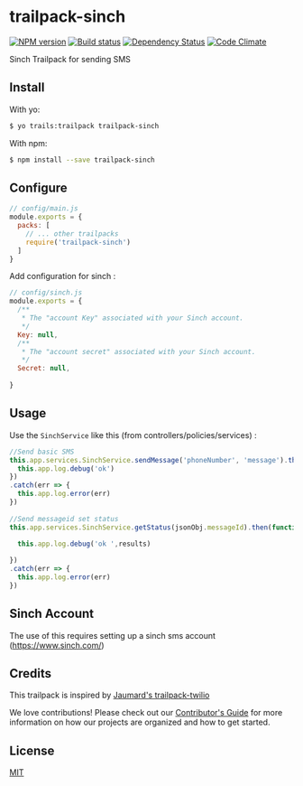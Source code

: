 # trailpack-sinch

[![NPM version][npm-image]][npm-url]
[![Build status][ci-image]][ci-url]
[![Dependency Status][daviddm-image]][daviddm-url]
[![Code Climate][codeclimate-image]][codeclimate-url]

Sinch Trailpack for sending SMS

## Install
With yo: 
```sh
$ yo trails:trailpack trailpack-sinch
```

With npm:
```sh
$ npm install --save trailpack-sinch
```

## Configure

```js
// config/main.js
module.exports = {
  packs: [
    // ... other trailpacks
    require('trailpack-sinch')
  ]
}
```

Add configuration for sinch : 
```js
// config/sinch.js
module.exports = {
  /**
   * The "account Key" associated with your Sinch account.
   */
  Key: null,
  /**
   * The "account secret" associated with your Sinch account.
   */
  Secret: null,
  
}
```

## Usage
Use the `SinchService` like this (from controllers/policies/services) : 
```js
//Send basic SMS
this.app.services.SinchService.sendMessage('phoneNumber', 'message').then(function (results) {
  this.app.log.debug('ok')
})
.catch(err => {
  this.app.log.error(err)
})
       
//Send messageid set status
this.app.services.SinchService.getStatus(jsonObj.messageId).then(function (results) {

  this.app.log.debug('ok ',results)
         
})
.catch(err => {
  this.app.log.error(err)
})

```

## Sinch Account 
The use of this requires setting up a sinch sms account (https://www.sinch.com/)

## Credits
This trailpack is inspired by [Jaumard's trailpack-twilio](https://github.com/jaumard/trailpack-twilio)

We love contributions! Please check out our [Contributor's Guide](https://github.com/trailsjs/trails/blob/master/.github/CONTRIBUTING.md) for more
information on how our projects are organized and how to get started.

## License
[MIT](https://github.com/johntom/trailpack-sinch/blob/master/LICENSE)

[npm-image]: https://img.shields.io/npm/v/trailpack-sinch.svg?style=flat-square
[npm-url]: https://npmjs.org/package/trailpack-sinch
[ci-image]: https://img.shields.io/travis/johntom/trailpack-twilio/master.svg?style=flat-square
[ci-url]: https://travis-ci.org/johntom/trailpack-sinch
[daviddm-image]: http://img.shields.io/david/jaumard/trailpack-twilio.svg?style=flat-square
[daviddm-url]: https://david-dm.org/johntom/trailpack-sinch
[codeclimate-image]: https://img.shields.io/codeclimate/github/jaumard/trailpack-twilio.svg?style=flat-square
[codeclimate-url]: https://codeclimate.com/github/jaumard/trailpack-twilio

